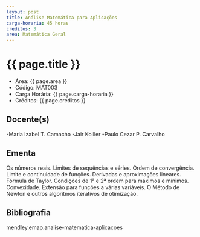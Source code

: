 ```yaml
---
layout: post
title: Análise Matemática para Aplicações
carga-horaria: 45 horas
creditos: 3
area: Matemática Geral
---
```


# {{ page.title }}

- Área: {{ page.area }}
- Código: MAT003
- Carga Horária: {{ page.carga-horaria }} 
- Créditos: {{ page.creditos }}

## Docente(s)

-Maria Izabel T. Camacho
-Jair Koiller
-Paulo Cezar P. Carvalho

## Ementa

Os números reais. Limites de sequências e séries. Ordem de
convergência. Limite e continuidade de funções. Derivadas e
aproximações lineares. Fórmula de Taylor. Condições de 1ª e 2ª ordem
para máximos e mínimos. Convexidade. Extensão para funções a várias
variáveis. O Método de Newton e outros algoritmos iterativos de
otimização.

## Bibliografia

mendley.emap.analise-matematica-aplicacoes

